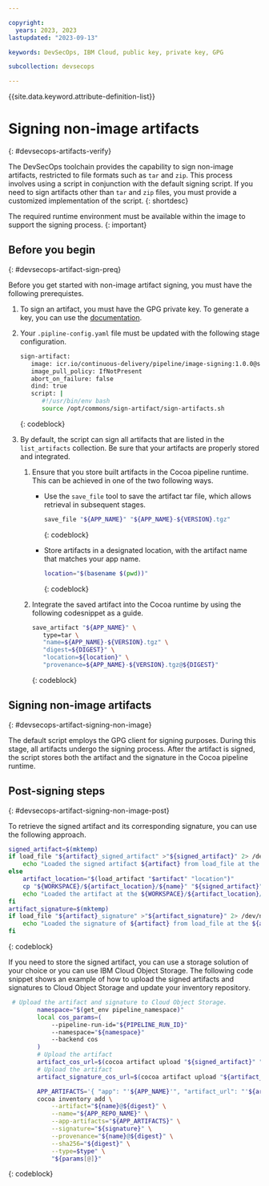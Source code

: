 ```yaml
---

copyright: 
  years: 2023, 2023
lastupdated: "2023-09-13"

keywords: DevSecOps, IBM Cloud, public key, private key, GPG

subcollection: devsecops

---
```


{{site.data.keyword.attribute-definition-list}}

# Signing non-image artifacts
{: #devsecops-artifacts-verify}

The DevSecOps toolchain provides the capability to sign non-image artifacts, restricted to file formats such as `tar` and `zip`. This process involves using a script in conjunction with the default signing script. If you need to sign artifacts other than `tar` and `zip` files, you must provide a customized implementation of the script.
{: shortdesc}

The required runtime environment must be available within the image to support the signing process. 
{: important}

## Before you begin
{: #devsecops-artifact-sign-preq}

Before you get started with non-image artifact signing, you must have the following prerequistes.

1. To sign an artifact, you must have the GPG private key. To generate a key, you can use the [documentation](/docs/devsecops?topic=devsecops-devsecops-image-signing). 
2. Your `.pipline-config.yaml` file must be updated with the following stage configuration.

   ```bash
   sign-artifact:
      image: icr.io/continuous-delivery/pipeline/image-signing:1.0.0@sha256:e9d8e354668ba3d40be2aaee08298d2aa7f0e1c8a1829cca4094ec93830e3e6a
      image_pull_policy: IfNotPresent
      abort_on_failure: false
      dind: true
      script: |
         #!/usr/bin/env bash
         source /opt/commons/sign-artifact/sign-artifacts.sh
   ```
   {: codeblock}

3. By default, the script can sign all artifacts that are listed in the `list_artifacts` collection. Be sure that your artifacts are properly stored and integrated. 

   1. Ensure that you store built artifacts in the Cocoa pipeline runtime. This can be achieved in one of the two following ways.

      * Use the `save_file` tool to save the artifact tar file, which allows retrieval in subsequent stages.

         ```bash
         save_file "${APP_NAME}" "${APP_NAME}-${VERSION}.tgz"
         ```
         {: codeblock}
      
      * Store artifacts in a designated location, with the artifact name that matches your app name.

         ```bash
         location="$(basename $(pwd))"
         ```
         {: codeblock}

   2. Integrate the saved artifact into the Cocoa runtime by using the following codesnippet as a guide.

      ```bash
      save_artifact "${APP_NAME}" \
         type=tar \
         "name=${APP_NAME}-${VERSION}.tgz" \
         "digest=${DIGEST}" \
         "location=${location}" \ 
         "provenance=${APP_NAME}-${VERSION}.tgz@${DIGEST}"
      ```
      {: codeblock}



## Signing non-image artifacts
{: #devsecops-artifact-signing-non-image}

The default script employs the GPG client for signing purposes. During this stage, all artifacts undergo the signing process. After the artifact is signed, the script stores both the artifact and the signature in the Cocoa pipeline runtime. 



## Post-signing steps
{: #devsecops-artifact-signing-non-image-post}

To retrieve the signed artifact and its corresponding signature, you can use the following approach.

```bash
signed_artifact=$(mktemp)
if load_file "${artifact}_signed_artifact" >"${signed_artifact}" 2> /dev/null; then
    echo "Loaded the signed artifact ${artifact} from load_file at the ${signed_artifact}"
else
    artifact_location="$(load_artifact "$artifact" "location")"
    cp "${WORKSPACE}/${artifact_location}/${name}" "${signed_artifact}"
    echo "Loaded the artifact at the ${WORKSPACE}/${artifact_location}/${name}"   
fi
artifact_signature=$(mktemp)
if load_file "${artifact}_signature" >"${artifact_signature}" 2> /dev/null; then
    echo "Loaded the signature of ${artifact} from load_file at the ${artifact_signature}"
fi
```
{: codeblock}


If you need to store the signed artifact, you can use a storage solution of your choice or you can use IBM Cloud Object Storage. The following code snippet shows an example of how to upload the signed artifacts and signatures to Cloud Object Storage and update your inventory repository.

```bash
 # Upload the artifact and signature to Cloud Object Storage.
        namespace="$(get_env pipeline_namespace)"
        local cos_params=(
            --pipeline-run-id="${PIPELINE_RUN_ID}"
            --namespace="${namespace}"
            --backend cos
        )
        # Upload the artifact
        artifact_cos_url=$(cocoa artifact upload "${signed_artifact}" "${cos_params[@]}")
        # Upload the artifact
        artifact_signature_cos_url=$(cocoa artifact upload "${artifact_signature}" "${cos_params[@]}")

        APP_ARTIFACTS='{ "app": "'${APP_NAME}'", "artifact_url": "'${artifact_cos_url}'", "artifact_signature": "'${artifact_signature_cos_url}'" }'
        cocoa inventory add \
            --artifact="${name}@${digest}" \
            --name="${APP_REPO_NAME}" \
            --app-artifacts="${APP_ARTIFACTS}" \
            --signature="${signature}" \
            --provenance="${name}@${digest}" \
            --sha256="${digest}" \
            --type=$type" \
            "${params[@]}"
```
{: codeblock}

